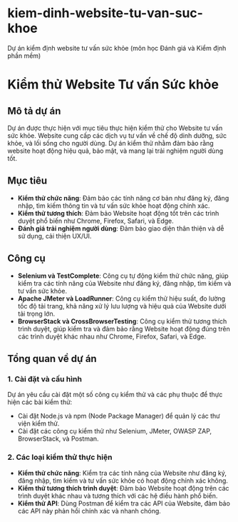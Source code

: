# kiem-dinh-website-tu-van-suc-khoe
Dự án kiểm định website tư vấn sức khỏe (môn học Đánh giá và Kiểm định phần mềm)
# Kiểm thử Website Tư vấn Sức khỏe

## Mô tả dự án

Dự án được thực hiện với mục tiêu thực hiện kiểm thử cho Website tư vấn sức khỏe.
Website cung cấp các dịch vụ tư vấn về chế độ dinh dưỡng, sức khỏe, và lối sống cho người dùng.
Dự án kiểm thử nhằm đảm bảo rằng website hoạt động hiệu quả, bảo mật, và mang lại trải nghiệm người dùng tốt.

## Mục tiêu

- **Kiểm thử chức năng**: Đảm bảo các tính năng cơ bản như đăng ký, đăng nhập, tìm kiếm thông tin và tư vấn sức khỏe hoạt động chính xác.
- **Kiểm thử tương thích**: Đảm bảo Website hoạt động tốt trên các trình duyệt phổ biến như Chrome, Firefox, Safari, và Edge.
- **Đánh giá trải nghiệm người dùng**: Đảm bảo giao diện thân thiện và dễ sử dụng, cải thiện UX/UI.

## Công cụ

- **Selenium và TestComplete**: Công cụ tự động kiểm thử chức năng, giúp kiểm tra các tính năng của Website như đăng ký, đăng nhập, tìm kiếm và tư vấn sức khỏe.
- **Apache JMeter và LoadRunner**: Công cụ kiểm thử hiệu suất, đo lường tốc độ tải trang, khả năng xử lý lưu lượng và hiệu quả của Website dưới tải trọng lớn.
- **BrowserStack và CrossBrowserTesting**: Công cụ kiểm thử tương thích trình duyệt, giúp kiểm tra và đảm bảo rằng Website hoạt động đúng trên các trình duyệt khác nhau như Chrome, Firefox, Safari, và Edge.

## Tổng quan về dự án

### 1. **Cài đặt và cấu hình**

Dự án yêu cầu cài đặt một số công cụ kiểm thử và các phụ thuộc để thực hiện các bài kiểm thử:

- Cài đặt Node.js và npm (Node Package Manager) để quản lý các thư viện kiểm thử.
- Cài đặt các công cụ kiểm thử như Selenium, JMeter, OWASP ZAP, BrowserStack, và Postman.

### 2. **Các loại kiểm thử thực hiện**

- **Kiểm thử chức năng**: Kiểm tra các tính năng của Website như đăng ký, đăng nhập, tìm kiếm và tư vấn sức khỏe có hoạt động chính xác không.
- **Kiểm thử tương thích trình duyệt**: Đảm bảo Website hoạt động trên các trình duyệt khác nhau và tương thích với các hệ điều hành phổ biến.
- **Kiểm thử API**: Dùng Postman để kiểm tra các API của Website, đảm bảo các API này phản hồi chính xác và nhanh chóng.



